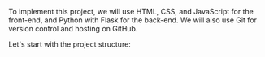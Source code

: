 To implement this project, we will use HTML, CSS, and JavaScript for the front-end, and Python with Flask for the back-end. We will also use Git for version control and hosting on GitHub.

Let's start with the project structure:

